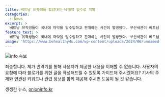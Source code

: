 ```yaml
---
title: 베트남 유학생들 합성대마·낙태약 밀수로 적발
categories:
  - News
excerpt: >
  베트남 유학생들이 국내에 마약을 밀수입하고 판매하는 사건이 발생했다. 부산세관이 베트남 국적 유학생들을 포함한 총 8명을 검거했는데, 이들은 인조 꽃다발 등에 마약과 낙태약을 숨겨 밀수입한 혐의를 받고 있다. 해당 유학생들은 SNS를 통해 대구, 창원, 세종 등에서 국내 구매자들에게 마약을 판매했다. 또한, 유학생들을 통해 대구와 창원 지역에서 마약 구매자 및 공급책 4명이 검거되었다. 해당 사건으로 인해 부산세관은 외국인 유학생들의 불법 마약 유통을 근절하기 위해 노력하고 있으며, 추가적인 수사가 이뤄질 예정이라고 밝혔다.
feature_text: >
  베트남 유학생들이 국내에 마약을 밀수입하고 판매하는 사건이 발생했다. 부산세관이 베트남 국적 유학생들을 포함한 총 8명을 검거했는데, 이들은 인조 꽃다발 등에 마약과 낙태약을 숨겨 밀수입한 혐의를 받고 있다. 해당 유학생들은 SNS를 통해 대구, 창원, 세종 등에서 국내 구매자들에게 마약을 판매했다. 또한, 유학생들을 통해 대구와 창원 지역에서 마약 구매자 및 공급책 4명이 검거되었다. 해당 사건으로 인해 부산세관은 외국인 유학생들의 불법 마약 유통을 근절하기 위해 노력하고 있으며, 추가적인 수사가 이뤄질 예정이라고 밝혔다.
image: 'https://www.behealthy4u.com/wp-content/uploads/2024/06/unnamed-file.png'
---
```


<p><img src="https://www.behealthy4u.com/wp-content/uploads/2024/06/unnamed-file.png" alt="info 속보" /></p>

<p>죄송합니다. 제가 번역기를 통해 사용자가 제공한 내용을 이해할 수 없습니다. 사용자의 요청에 따라 블로거를 위한 글을 작성해드릴 수 있도록 가이드해 주시겠어요? 기사의 주제와 연관된 키워드나 관련 정보를 함께 제공해 주시면 도움이 될 것 같습니다.</p>
생생한 뉴스, <a href="https://onioninfo.kr" rel="dofollow">onioninfo.kr</a>


